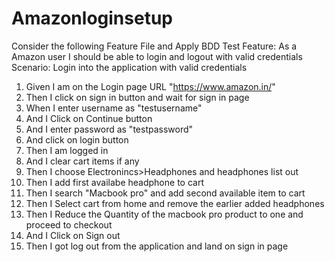 # Amazonloginsetup

Consider the following Feature File and Apply BDD Test
Feature: As a Amazon user I should be able to login and logout with valid credentials
Scenario: Login into the application with valid credentials
1.	Given I am on the Login page URL "https://www.amazon.in/"
2.	Then I click on sign in button and wait for sign in page
3.	When I enter username as "testusername"
4.	And I Click on Continue button
5.	And I enter password as "testpassword"
6.	And click on login button
7.	Then I am logged in
8.	And I clear cart items if any
9.	Then I choose Electronincs>Headphones and headphones list out
10.	Then I add first availabe headphone to cart
11.	Then I search "Macbook pro" and add second available item to cart
12.	Then I Select cart from home and remove the earlier added headphones
13.	Then I Reduce the Quantity of the macbook pro product to one and proceed to checkout
14.	And I Click on Sign out
15.	Then I got log out from the application and land on sign in page
